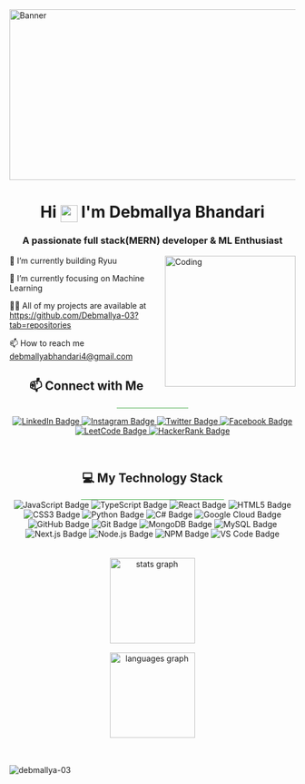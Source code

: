 <img align="top" alt="Banner" width="1000" height="300" src="https://i.pinimg.com/originals/90/a5/e0/90a5e023d3b46c2f9b08e547bd7cfd5e.gif">
<h1 align="center">
  Hi <img src="https://em-content.zobj.net/source/microsoft-teams/363/waving-hand_1f44b.png" height="30px" style="vertical-align: middle;" /> I'm Debmallya Bhandari
</h1>

<h3 align="center">A passionate full stack(MERN) developer & ML Enthusiast</h3>
<img align="right" alt="Coding" width="230" src="https://i.pinimg.com/originals/a0/fa/78/a0fa7887fde9ff467e1d038fba6605a9.gif">





🔭 I’m currently building Ryuu

🌱 I’m currently focusing on Machine Learning

👨‍💻 All of my projects are available at https://github.com/Debmallya-03?tab=repositories

📫 How to reach me debmallyabhandari4@gmail.com

<h2 align="center">
   📫 Connect with Me
</h2>
<div style="width: 25%; height: 1px; background-color: #4CAF50; margin: auto; display: block;"></div>



<p align="center">
<a href="https://linkedin.com/in/debmallya-bhandari-b55170233" target="_blank">
  <img src="https://img.shields.io/badge/LinkedIn-blue?style=for-the-badge&logo=linkedin&logoColor=white" alt="LinkedIn Badge"/>
</a>
<a href="https://www.instagram.com/devryuu?igsh=cHZwMGl4NmhtM2Zv" target="_blank">
  <img src="https://img.shields.io/badge/Instagram-purple?style=for-the-badge&logo=instagram&logoColor=white" alt="Instagram Badge"/>
</a>
<a href="https://twitter.com/debmallyaaj" target="_blank">
  <img src="https://img.shields.io/badge/Twitter-black?style=for-the-badge&logo=twitter&logoColor=white" alt="Twitter Badge"/>
</a>
<a href="https://www.facebook.com/share/14LJA7agxR/" target="_blank">
  <img src="https://img.shields.io/badge/Facebook-1877F2?style=for-the-badge&logo=facebook&logoColor=white" alt="Facebook Badge"/>
</a>
<a href="https://leetcode.com/u/DEBMALLYA_03/" target="_blank">
  <img src="https://img.shields.io/badge/LeetCode-orange?style=for-the-badge&logo=leetcode&logoColor=white" alt="LeetCode Badge"/>
</a>
<a href="https://www.hackerrank.com/debmallyabhanda1" target="_blank">
  <img src="https://img.shields.io/badge/HackerRank-2EC866?style=for-the-badge&logo=hackerrank&logoColor=white" alt="HackerRank Badge"/>
</a>
   

</p>

<br>
<h2 align="center">
   💻 My Technology Stack  
</h2>
<div style="width: 50%; height: 1px; background-color: #4CAF50; margin: auto;"></div>

<div align="center">
   <!-- JavaScript -->
<img src="https://img.shields.io/badge/JavaScript-F7DF1E?style=for-the-badge&logo=javascript&logoColor=black" alt="JavaScript Badge"/>

<!-- TypeScript -->
<img src="https://img.shields.io/badge/TypeScript-3178C6?style=for-the-badge&logo=typescript&logoColor=white" alt="TypeScript Badge"/>

<!-- React -->
<img src="https://img.shields.io/badge/React-20232A?style=for-the-badge&logo=react&logoColor=61DAFB" alt="React Badge"/>

<!-- HTML5 -->
<img src="https://img.shields.io/badge/HTML5-E34F26?style=for-the-badge&logo=html5&logoColor=white" alt="HTML5 Badge"/>

<!-- CSS3 -->
<img src="https://img.shields.io/badge/CSS3-1572B6?style=for-the-badge&logo=css3&logoColor=white" alt="CSS3 Badge"/>

<!-- Python -->
<img src="https://img.shields.io/badge/Python-3776AB?style=for-the-badge&logo=python&logoColor=white" alt="Python Badge"/>

<!-- C# -->
<img src="https://img.shields.io/badge/C%23-239120?style=for-the-badge&logo=c-sharp&logoColor=white" alt="C# Badge"/>

<!-- Google Cloud -->
<img src="https://img.shields.io/badge/Google%20Cloud-4285F4?style=for-the-badge&logo=googlecloud&logoColor=white" alt="Google Cloud Badge"/>

<!-- GitHub -->
<img src="https://img.shields.io/badge/GitHub-100000?style=for-the-badge&logo=github&logoColor=white" alt="GitHub Badge"/>

<!-- Git -->
<img src="https://img.shields.io/badge/Git-F05032?style=for-the-badge&logo=git&logoColor=white" alt="Git Badge"/>

<!-- MongoDB -->
<img src="https://img.shields.io/badge/MongoDB-47A248?style=for-the-badge&logo=mongodb&logoColor=white" alt="MongoDB Badge"/>

<!-- MySQL -->
<img src="https://img.shields.io/badge/MySQL-4479A1?style=for-the-badge&logo=mysql&logoColor=white" alt="MySQL Badge"/>

<!-- Next.js -->
<img src="https://img.shields.io/badge/Next.js-000000?style=for-the-badge&logo=nextdotjs&logoColor=white" alt="Next.js Badge"/>

<!-- Node.js -->
<img src="https://img.shields.io/badge/Node.js-339933?style=for-the-badge&logo=nodedotjs&logoColor=white" alt="Node.js Badge"/>

<!-- NPM -->
<img src="https://img.shields.io/badge/NPM-CB3837?style=for-the-badge&logo=npm&logoColor=white" alt="NPM Badge"/>

<!-- VS Code -->
<img src="https://img.shields.io/badge/VSCode-007ACC?style=for-the-badge&logo=visualstudiocode&logoColor=white" alt="VS Code Badge"/>

</div>



<br>
<br>

<div align="center" style="display: flex; flex-direction: column; align-items: center;">
  <img src="https://github-readme-stats.vercel.app/api?username=Debmallya-03&hide_title=false&hide_rank=false&show_icons=true&include_all_commits=true&count_private=true&disable_animations=false&theme=dracula&locale=en&hide_border=false&cache_seconds=60" height="150" alt="stats graph" />


  <div style="height: 16px;"></div> <!-- Optional spacing between images -->

  <img src="https://github-readme-stats.vercel.app/api/top-langs?username=Debmallya-03&locale=en&hide_title=false&layout=compact&card_width=320&langs_count=5&theme=dracula&hide_border=false" height="150" alt="languages graph" />
</div>

</div>
<br>
<br>

<p align="left"> <img src="https://komarev.com/ghpvc/?username=debmallya-03&label=Profile%20views&color=0e75b6&style=flat" alt="debmallya-03" /> </p>



